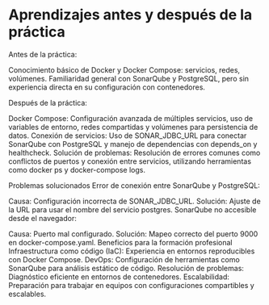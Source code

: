 # Aprendizajes antes y después de la práctica

Antes de la práctica:

Conocimiento básico de Docker y Docker Compose: servicios, redes, volúmenes.
Familiaridad general con SonarQube y PostgreSQL, pero sin experiencia directa en su configuración con contenedores.

Después de la práctica:

Docker Compose: Configuración avanzada de múltiples servicios, uso de variables de entorno, redes compartidas y volúmenes para persistencia de datos.
Conexión de servicios: Uso de SONAR_JDBC_URL para conectar SonarQube con PostgreSQL y manejo de dependencias con depends_on y healthcheck.
Solución de problemas: Resolución de errores comunes como conflictos de puertos y conexión entre servicios, utilizando herramientas como docker ps y docker-compose logs.

Problemas solucionados
Error de conexión entre SonarQube y PostgreSQL:

Causa: Configuración incorrecta de SONAR_JDBC_URL.
Solución: Ajuste de la URL para usar el nombre del servicio postgres.
SonarQube no accesible desde el navegador:

Causa: Puerto mal configurado.
Solución: Mapeo correcto del puerto 9000 en docker-compose.yaml.
Beneficios para la formación profesional
Infraestructura como código (IaC): Experiencia en entornos reproducibles con Docker Compose.
DevOps: Configuración de herramientas como SonarQube para análisis estático de código.
Resolución de problemas: Diagnóstico eficiente en entornos de contenedores.
Escalabilidad: Preparación para trabajar en equipos con configuraciones compartibles y escalables.
